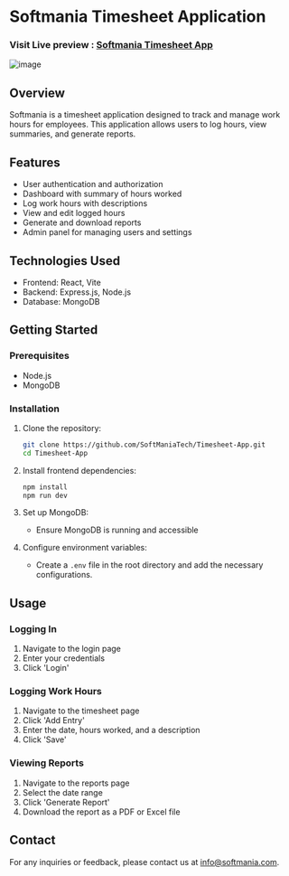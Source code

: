 # Softmania Timesheet Application

### Visit Live preview : [Softmania Timesheet App](https://softmania-timesheet.web.app/)

![image](https://github.com/user-attachments/assets/cdd6535a-7e4c-45e1-8f67-fb6401d1a230)


## Overview
Softmania is a timesheet application designed to track and manage work hours for employees. This application allows users to log hours, view summaries, and generate reports.

## Features
- User authentication and authorization
- Dashboard with summary of hours worked
- Log work hours with descriptions
- View and edit logged hours
- Generate and download reports
- Admin panel for managing users and settings

## Technologies Used
- Frontend: React, Vite
- Backend: Express.js, Node.js
- Database: MongoDB

## Getting Started

### Prerequisites
- Node.js
- MongoDB

### Installation

1. Clone the repository:
    ```bash
    git clone https://github.com/SoftManiaTech/Timesheet-App.git
    cd Timesheet-App
    ```

2. Install frontend dependencies:
    ```bash
    npm install
    npm run dev
    ```

3. Set up MongoDB:
    - Ensure MongoDB is running and accessible

4. Configure environment variables:
    - Create a `.env` file in the root directory and add the necessary configurations.

## Usage

### Logging In
1. Navigate to the login page
2. Enter your credentials
3. Click 'Login'

### Logging Work Hours
1. Navigate to the timesheet page
2. Click 'Add Entry'
3. Enter the date, hours worked, and a description
4. Click 'Save'

### Viewing Reports
1. Navigate to the reports page
2. Select the date range
3. Click 'Generate Report'
4. Download the report as a PDF or Excel file

## Contact
For any inquiries or feedback, please contact us at [info@softmania.com](mailto:kaliyappanr.tech@gmail.com).
